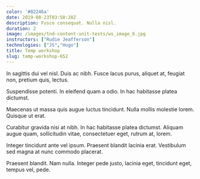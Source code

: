 ```yaml
---
color: '#82246a'
date: 2019-08-23T03:50:28Z
description: Fusce consequat. Nulla nisl.
duration: 2
image: /images/tnd-content-unit-tests/ws_image_6.jpg
instructors: ["Rudie Jeafferson"]
technologies: ["JS","Hugo"]
title: Temp workshop
slug: temp-workshop-652
---
```

In sagittis dui vel nisl. Duis ac nibh. Fusce lacus purus, aliquet at, feugiat non, pretium quis, lectus.

Suspendisse potenti. In eleifend quam a odio. In hac habitasse platea dictumst.

Maecenas ut massa quis augue luctus tincidunt. Nulla mollis molestie lorem. Quisque ut erat.

Curabitur gravida nisi at nibh. In hac habitasse platea dictumst. Aliquam augue quam, sollicitudin vitae, consectetuer eget, rutrum at, lorem.

Integer tincidunt ante vel ipsum. Praesent blandit lacinia erat. Vestibulum sed magna at nunc commodo placerat.

Praesent blandit. Nam nulla. Integer pede justo, lacinia eget, tincidunt eget, tempus vel, pede.
